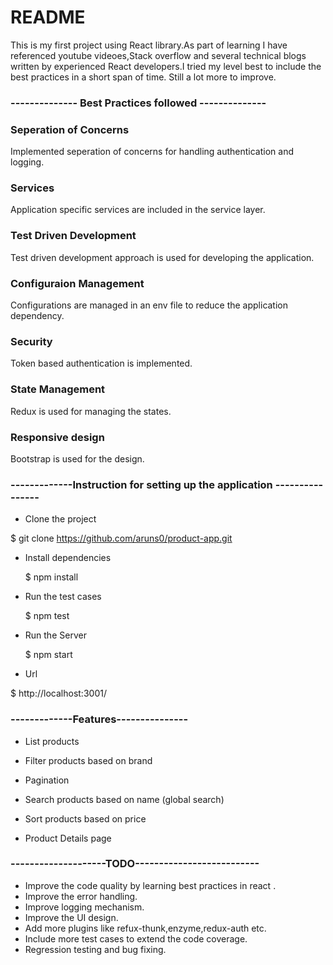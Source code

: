 # README

This is my first project using React library.As part of learning I have referenced youtube videoes,Stack overflow and several technical blogs written by experienced React developers.I tried my level best to include the best practices in a short span of time. Still a lot more to improve.

### -------------- Best Practices followed --------------

### Seperation of Concerns

Implemented seperation of concerns for handling authentication and logging.

### Services

Application specific services are included in the service layer.

### Test Driven Development

Test driven development approach is used for developing the application.

### Configuraion Management

Configurations are managed in an env file to reduce the application dependency.

### Security

Token based authentication is implemented.

### State Management

Redux is used for managing the states.

### Responsive design

Bootstrap is used for the design.

### -------------Instruction for setting up the application ----------------

- Clone the project

$ git clone https://github.com/aruns0/product-app.git

- Install dependencies

  $ npm install

- Run the test cases

  $ npm test

- Run the Server

  $ npm start

- Url

$ http://localhost:3001/

### -------------Features---------------

- List products

- Filter products based on brand

- Pagination

- Search products based on name (global search)

- Sort products based on price

- Product Details page

### --------------------TODO--------------------------

- Improve the code quality by learning best practices in react .
- Improve the error handling.
- Improve logging mechanism.
- Improve the UI design.
- Add more plugins like refux-thunk,enzyme,redux-auth etc.
- Include more test cases to extend the code coverage.
- Regression testing and bug fixing.
